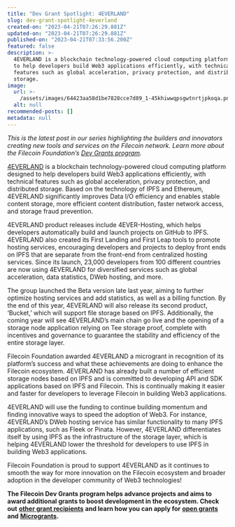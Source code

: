 ```yaml
---
title: "Dev Grant Spotlight: 4EVERLAND"
slug: dev-grant-spotlight-4everland
created-on: "2023-04-21T07:26:29.881Z"
updated-on: "2023-04-21T07:26:29.881Z"
published-on: "2023-04-21T07:33:56.200Z"
featured: false
description: >-
  4EVERLAND is a blockchain technology-powered cloud computing platform designed
  to help developers build Web3 applications efficiently, with technical
  features such as global acceleration, privacy protection, and distributed
  storage.
image:
  url: >-
    /assets/images/64423aa58d1be7828cce7d89_1-45khiwwqpsgwtnrtjpkoqa.png
  alt: null
recommended-posts: []
metadata: null
---
```


_This is the latest post in our series highlighting the builders and innovators creating new tools and services on the Filecoin network. Learn more about the Filecoin Foundation’s_ [_Dev Grants program_](https://grants.filecoin.io/)_._

[4EVERLAND](https://4everland.org/) is a blockchain technology-powered cloud computing platform designed to help developers build Web3 applications efficiently, with technical features such as global acceleration, privacy protection, and distributed storage. Based on the technology of IPFS and Ethereum, 4EVERLAND significantly improves Data I/O efficiency and enables stable content storage, more efficient content distribution, faster network access, and storage fraud prevention.

4EVERLAND product releases include 4EVER-Hosting, which helps developers automatically build and launch projects on GitHub to IPFS. 4EVERLAND also created its First Landing and First Leap tools to promote hosting services, encouraging developers and projects to deploy front ends on IPFS that are separate from the front-end from centralized hosting services. Since its launch, 23,000 developers from 100 different countries are now using 4EVERLAND for diversified services such as global acceleration, data statistics, DWeb hosting, and more.

The group launched the Beta version late last year, aiming to further optimize hosting services and add statistics, as well as a billing function. By the end of this year, 4EVERLAND will also release its second product, ‘Bucket,’ which will support file storage based on IPFS. Additionally, the coming year will see 4EVERLAND’s main chain go live and the opening of a storage node application relying on Tee storage proof, complete with incentives and governance to guarantee the stability and efficiency of the entire storage layer.

Filecoin Foundation awarded 4EVERLAND a microgrant in recognition of its platform’s success and what these achievements are doing to enhance the Filecoin ecosystem. 4EVERLAND has already built a number of efficient storage nodes based on IPFS and is committed to developing API and SDK applications based on IPFS and Filecoin. This is continually making it easier and faster for developers to leverage Filecoin in building Web3 applications.

4EVERLAND will use the funding to continue building momentum and finding innovative ways to speed the adoption of Web3. For instance, 4EVERLAND’s DWeb hosting service has similar functionality to many IPFS applications, such as Fleek or Pinata. However, 4EVERLAND differentiates itself by using IPFS as the infrastructure of the storage layer, which is helping 4EVERLAND lower the threshold for developers to use IPFS in building Web3 applications.

Filecoin Foundation is proud to support 4EVERLAND as it continues to smooth the way for more innovation on the Filecoin ecosystem and broader adoption in the developer community of Web3 technologies!

**The Filecoin Dev Grants program helps advance projects and aims to award additional grants to boost development in the ecosystem. Check out** [**other grant recipients**](https://filecoinfoundation.medium.com/wave-11-dev-grant-recipients-ddc60c0b426c) **and learn how you can apply for** [**open grants**](https://github.com/filecoin-project/devgrants/blob/master/open-grants/README.md) **and** [**Microgrants**](https://github.com/filecoin-project/devgrants/blob/master/microgrants/microgrants.md)**.**
